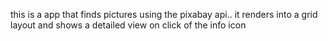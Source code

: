 this is a app that finds pictures using the pixabay api.. it renders into a grid layout and shows a detailed view on click of the info icon


